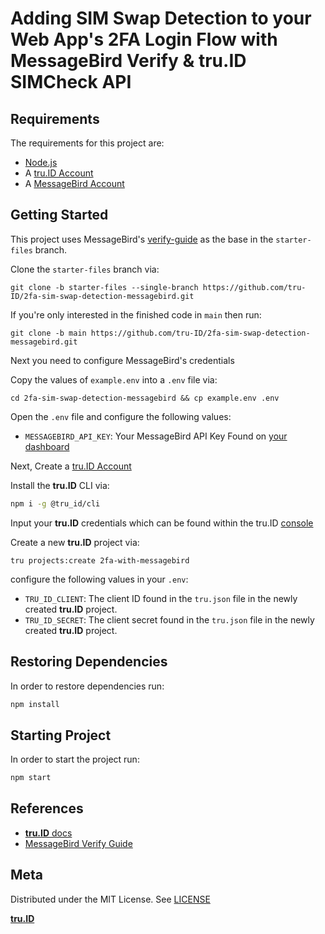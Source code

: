 # Adding SIM Swap Detection to your Web App's 2FA Login Flow with MessageBird Verify & **tru.ID** SIMCheck API

## Requirements

The requirements for this project are:

- [Node.js](https://nodejs.org)
- A [tru.ID Account](https://tru.id)
- A [MessageBird Account](https://dashboard.messagebird.com)

## Getting Started

This project uses MessageBird's [verify-guide](https://github.com/messagebirdguides/verify-guide) as the base in the `starter-files` branch.

Clone the `starter-files` branch via:

```
git clone -b starter-files --single-branch https://github.com/tru-ID/2fa-sim-swap-detection-messagebird.git
```

If you're only interested in the finished code in `main` then run:

```
git clone -b main https://github.com/tru-ID/2fa-sim-swap-detection-messagebird.git
```

Next you need to configure MessageBird's credentials

Copy the values of `example.env` into a `.env` file via:

```
cd 2fa-sim-swap-detection-messagebird && cp example.env .env
```

Open the `.env` file and configure the following values:

- `MESSAGEBIRD_API_KEY`: Your MessageBird API Key Found on [your dashboard](https://dashboard.messagebird.com/en/getting-started/verify)

Next, Create a [tru.ID Account](https://tru.id)

Install the **tru.ID** CLI via:

```bash
npm i -g @tru_id/cli

```

Input your **tru.ID** credentials which can be found within the tru.ID [console](https://developer.tru.id/console)

Create a new **tru.ID** project via:

```
tru projects:create 2fa-with-messagebird
```

configure the following values in your `.env`:

- `TRU_ID_CLIENT`: The client ID found in the `tru.json` file in the newly created **tru.ID** project.
- `TRU_ID_SECRET`: The client secret found in the `tru.json` file in the newly created **tru.ID** project.

## Restoring Dependencies

In order to restore dependencies run:

```bash
npm install
```

## Starting Project

In order to start the project run:

```bash
npm start
```

## References

- [**tru.ID** docs](https://developer.tru.id/docs)
- [MessageBird Verify Guide](https://github.com/messagebirdguides/verify-guide)

## Meta

Distributed under the MIT License. See [LICENSE](https://github.com/tru-ID/2fa-sim-swap-detection-messagebird/blob/main/LICENSE.md)

[**tru.ID**](https://tru.id)
